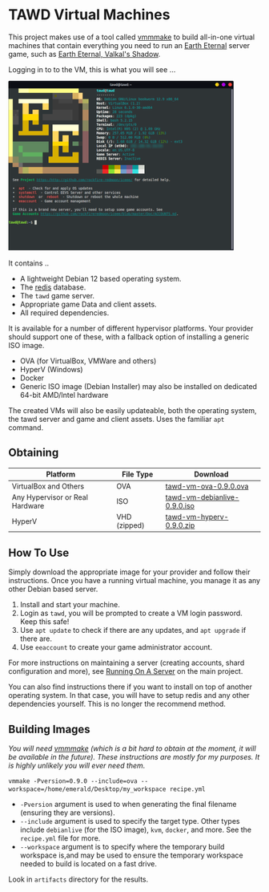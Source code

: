 # TAWD Virtual Machines

This project makes use of a tool called [vmmmake](https://github.com/jadaptive/vmmake) to build all-in-one virtual machines that contain everything you need to run an [Earth Eternal](https://github.com/rockfireredmoon/iceee) server game, such as [Earth Eternal, Valkal's Shadow](https://github.com/rockfireredmoon/iceee-data/tree/valkals_shadow).

Logging in to to the VM, this is what you will see ...

![](screenshot.png) 

It contains ..

 * A lightweight Debian 12 based operating system. 
 * The [redis](https://redis.io/) database.
 * The `tawd` game server.
 * Appropriate game Data and client assets.
 * All required dependencies.
 
It is available for a number of different hypervisor platforms. Your provider should support one of these, with a fallback option of installing a generic ISO image.

 * OVA (for VirtualBox, VMWare and others)
 * HyperV (Windows)
 * Docker
 * Generic ISO image (Debian Installer) may also be installed on dedicated 64-bit AMD/Intel hardware
 
The created VMs will also be easily updateable, both the operating system, the tawd server and game and client assets. Uses the familiar `apt` command.

## Obtaining

| Platform | File Type | Download |
| -------- | --------- | -------- |
| VirtualBox and Others | OVA       | [tawd-vm-ova-0.9.0.ova](https://files.theanubianwar.com/vms/tawd-vm-ova-0.9.0.ova) |
| Any Hypervisor or Real Hardware | ISO       | [tawd-vm-debianlive-0.9.0.iso](https://files.theanubianwar.com/vms/tawd-vm-debianlive-0.9.0.iso)         |
| HyperV | VHD (zipped) | [tawd-vm-hyperv-0.9.0.zip](https://files.theanubianwar.com/vms/tawd-vm-hyperv-0.9.0.vhd) |

 
## How To Use
 
Simply download the appropriate image for your provider and follow their instructions. Once you have a running virtual machine, you manage it as any other Debian based server.

 1. Install and start your machine.
 1. Login as `tawd`, you will be prompted to create a VM login password. Keep this safe!
 1. Use `apt update` to check if there are any updates, and `apt upgrade` if there are.
 1. Use `eeaccount` to create your game administrator account. 
 
For more instructions on maintaining a server (creating accounts, shard configuration and more), see [Running On A Server](https://github.com/rockfireredmoon/iceee/blob/master/Doc/SERVER.md) on the main project. 
 
You can also find instructions there if you want to install on top of another operating system. In that case, you will have to setup redis and any other dependencies yourself. This is no longer the recommend method. 
 
## Building Images

*You will need [vmmmake](https://github.com/jadaptive/vmmake) (which is a bit hard to obtain at the moment, it will be  available in the future). These instructions are mostly for my purposes. It is highly unlikely you will ever need them.*
 
```
vmmake -Pversion=0.9.0 --include=ova --workspace=/home/emerald/Desktop/my_workspace recipe.yml
```

 * `-Pversion` argument is used to when generating the final filename (ensuring they are versions). 
 * `--include` argument is used to specify the target type. Other types include `debianlive` (for the ISO image), `kvm`, `docker`, and more. See the `recipe.yml` file for more.
 * `--workspace` argument is to specify where the temporary build workspace is,and may be used to ensure the temporary workspace needed to build is located on a fast drive. 

Look in `artifacts` directory for the results.